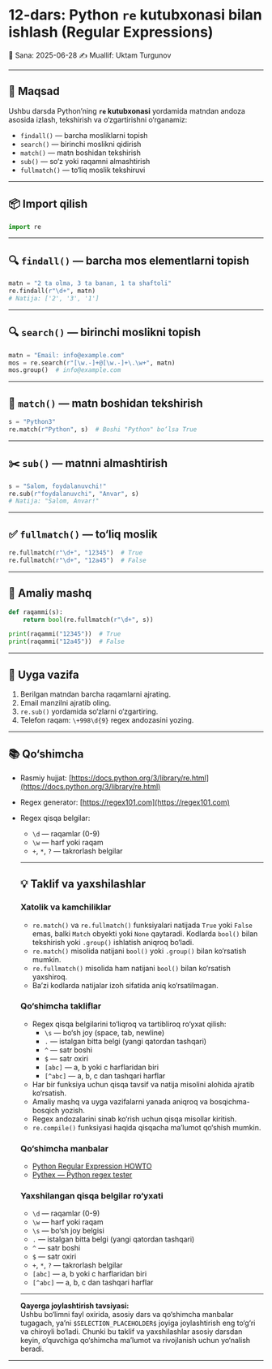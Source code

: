 # 12-dars: Python `re` kutubxonasi bilan ishlash (Regular Expressions)

📅 Sana: 2025-06-28
✍️ Muallif: Uktam Turgunov

---

## 🎯 Maqsad

Ushbu darsda Python’ning **`re` kutubxonasi** yordamida matndan andoza asosida izlash, tekshirish va o‘zgartirishni o‘rganamiz:

* `findall()` — barcha mosliklarni topish
* `search()` — birinchi moslikni qidirish
* `match()` — matn boshidan tekshirish
* `sub()` — so‘z yoki raqamni almashtirish
* `fullmatch()` — to‘liq moslik tekshiruvi

---

## 📦 Import qilish

```python
import re
```

---

## 🔍 `findall()` — barcha mos elementlarni topish

```python
matn = "2 ta olma, 3 ta banan, 1 ta shaftoli"
re.findall(r"\d+", matn)
# Natija: ['2', '3', '1']
```

---

## 🔍 `search()` — birinchi moslikni topish

```python
matn = "Email: info@example.com"
mos = re.search(r"[\w.-]+@[\w.-]+\.\w+", matn)
mos.group()  # info@example.com
```

---

## 🔎 `match()` — matn boshidan tekshirish

```python
s = "Python3"
re.match(r"Python", s)  # Boshi "Python" bo‘lsa True
```

---

## ✂️ `sub()` — matnni almashtirish

```python
s = "Salom, foydalanuvchi!"
re.sub(r"foydalanuvchi", "Anvar", s)
# Natija: "Salom, Anvar!"
```

---

## ✅ `fullmatch()` — to‘liq moslik

```python
re.fullmatch(r"\d+", "12345")  # True
re.fullmatch(r"\d+", "12a45")  # False
```

---

## 🧪 Amaliy mashq

```python
def raqammi(s):
    return bool(re.fullmatch(r"\d+", s))

print(raqammi("12345"))  # True
print(raqammi("12a45"))  # False
```

---

## 📝 Uyga vazifa

1. Berilgan matndan barcha raqamlarni ajrating.
2. Email manzilni ajratib oling.
3. `re.sub()` yordamida so‘zlarni o‘zgartiring.
4. Telefon raqam: `\+998\d{9}` regex andozasini yozing.

---

## 📚 Qo‘shimcha

* Rasmiy hujjat: [https://docs.python.org/3/library/re.html](https://docs.python.org/3/library/re.html)
* Regex generator: [https://regex101.com](https://regex101.com)
* Regex qisqa belgilar:

  * `\d` — raqamlar (0-9)
  * `\w` — harf yoki raqam
  * `+`, `*`, `?` — takrorlash belgilar
  ---

  ## 💡 Taklif va yaxshilashlar

  ### Xatolik va kamchiliklar

  - `re.match()` va `re.fullmatch()` funksiyalari natijada `True` yoki `False` emas, balki `Match` obyekti yoki `None` qaytaradi. Kodlarda `bool()` bilan tekshirish yoki `.group()` ishlatish aniqroq bo‘ladi.
  - `re.match()` misolida natijani `bool()` yoki `.group()` bilan ko‘rsatish mumkin.
  - `re.fullmatch()` misolida ham natijani `bool()` bilan ko‘rsatish yaxshiroq.
  - Ba’zi kodlarda natijalar izoh sifatida aniq ko‘rsatilmagan.

  ### Qo‘shimcha takliflar

  - Regex qisqa belgilarini to‘liqroq va tartibliroq ro‘yxat qilish:
    - `\s` — bo‘sh joy (space, tab, newline)
    - `.` — istalgan bitta belgi (yangi qatordan tashqari)
    - `^` — satr boshi
    - `$` — satr oxiri
    - `[abc]` — a, b yoki c harflaridan biri
    - `[^abc]` — a, b, c dan tashqari harflar
  - Har bir funksiya uchun qisqa tavsif va natija misolini alohida ajratib ko‘rsatish.
  - Amaliy mashq va uyga vazifalarni yanada aniqroq va bosqichma-bosqich yozish.
  - Regex andozalarini sinab ko‘rish uchun qisqa misollar kiritish.
  - `re.compile()` funksiyasi haqida qisqacha ma’lumot qo‘shish mumkin.

  ### Qo‘shimcha manbalar

  - [Python Regular Expression HOWTO](https://docs.python.org/3/howto/regex.html)
  - [Pythex — Python regex tester](https://pythex.org/)

  ### Yaxshilangan qisqa belgilar ro‘yxati

  - `\d` — raqamlar (0-9)
  - `\w` — harf yoki raqam
  - `\s` — bo‘sh joy belgisi
  - `.` — istalgan bitta belgi (yangi qatordan tashqari)
  - `^` — satr boshi
  - `$` — satr oxiri
  - `+`, `*`, `?` — takrorlash belgilar
  - `[abc]` — a, b yoki c harflaridan biri
  - `[^abc]` — a, b, c dan tashqari harflar

  ---

  **Qayerga joylashtirish tavsiyasi:**  
  Ushbu bo‘limni fayl oxirida, asosiy dars va qo‘shimcha manbalar tugagach, ya’ni `$SELECTION_PLACEHOLDER$` joyiga joylashtirish eng to‘g‘ri va chiroyli bo‘ladi. Chunki bu taklif va yaxshilashlar asosiy darsdan keyin, o‘quvchiga qo‘shimcha ma’lumot va rivojlanish uchun yo‘nalish beradi.
---